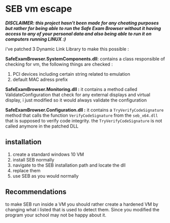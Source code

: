 # SEB vm escape

***DISCLAIMER: this project hasn't been made for any cheating purposes but rather for being able to run the Safe Exam Browser without it having access to any of your personal data and also being able to run it on computers running LINUX :)***

i've patched 3 Dynamic Link Library to make this possible :

**SafeExamBrowser.SystemComponents.dll**:
contains a class responsible of checking for vm, the following things are checked :

 1. PCI devices including certain string related to emulation
 2. default MAC adress prefix

**SafeExamBrowser.Monitoring.dll :**
it contains a method called ValidateConfiguration that check for any external displays and virtual display, i just modified so it would always validate the configuration

**SafeExamBrowser.Configuration.dll :**
it contains a `TryVerifyCodeSignature` method that calls the function `VerifyCodeSignature` from the `seb_x64.dll`  that is supposed to verify code integrity.
the `TryVerifyCodeSignature` is not called anymore in the patched DLL

## installation

 1. create a standard windows 10 VM
 2.  install SEB normally
 3. navigate to the SEB installation path and locate the dll
 4. replace them
 5. use SEB as you would normally

## Recommendations

to make SEB run inside a VM you should rather create a hardened VM by changing what i listed that is used to detect them.
Since you modified the program your school may not be happy about it.